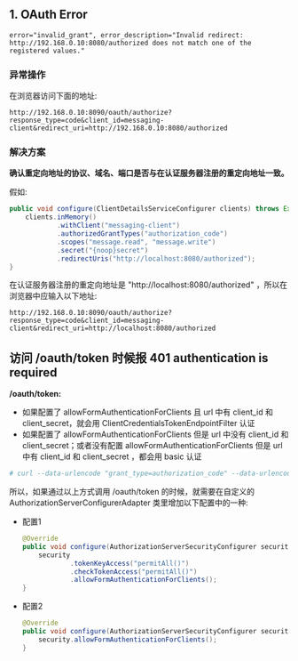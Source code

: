 ## 1. OAuth Error
```
error="invalid_grant", error_description="Invalid redirect: http://192.168.0.10:8080/authorized does not match one of the registered values."
```

### 异常操作
在浏览器访问下面的地址:

```
http://192.168.0.10:8090/oauth/authorize?response_type=code&client_id=messaging-client&redirect_uri=http://192.168.0.10:8080/authorized
```

### 解决方案
**确认重定向地址的协议、域名、端口是否与在认证服务器注册的重定向地址一致。**

假如:

```java
public void configure(ClientDetailsServiceConfigurer clients) throws Exception {
    clients.inMemory()
            .withClient("messaging-client")
            .authorizedGrantTypes("authorization_code")
            .scopes("message.read", "message.write")
            .secret("{noop}secret")
            .redirectUris("http://localhost:8080/authorized");
}
```

在认证服务器注册的重定向地址是 "http://localhost:8080/authorized" ，所以在浏览器中应输入以下地址:

```
http://192.168.0.10:8090/oauth/authorize?response_type=code&client_id=messaging-client&redirect_uri=http://localhost:8080/authorized
```

## 访问 /oauth/token 时候报 401 authentication is required
**/oauth/token:**
- 如果配置了 allowFormAuthenticationForClients 且 url 中有 client_id 和 client_secret，就会用 ClientCredentialsTokenEndpointFilter 认证
- 如果配置了 allowFormAuthenticationForClients 但是 url 中没有 client_id 和 client_secret；或者没有配置 allowFormAuthenticationForClients 但是 url 中有 client_id 和 client_secret ，都会用 basic 认证

```bash
# curl --data-urlencode "grant_type=authorization_code" --data-urlencode "code=RoGgxd" --data-urlencode "client_id=messaging-client" --data-urlencode "client_secret=secret" --data-urlencode "redirect_uri=https://www.baidu.com" -X POST http://localhost:8090/oauth/token
```

所以，如果通过以上方式调用 /oauth/token 的时候，就需要在自定义的 AuthorizationServerConfigurerAdapter 类里增加以下配置中的一种:

- 配置1
   ```java
   @Override
   public void configure(AuthorizationServerSecurityConfigurer security) throws Exception {
       security
               .tokenKeyAccess("permitAll()")
               .checkTokenAccess("permitAll()")
               .allowFormAuthenticationForClients();
   }
   ```

- 配置2
   ```java
   @Override
   public void configure(AuthorizationServerSecurityConfigurer security) throws Exception {
       security.allowFormAuthenticationForClients();
   }
   ```
